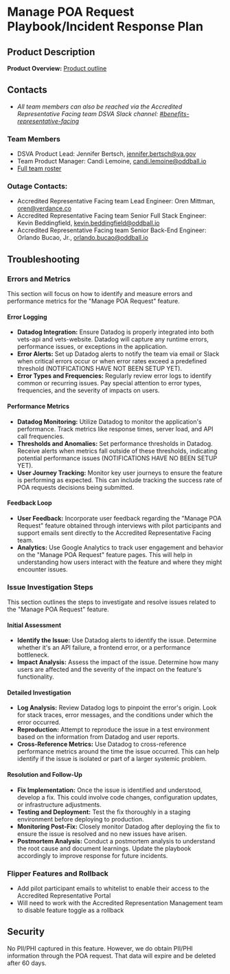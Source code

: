 # Manage POA Request Playbook/Incident Response Plan

## Product Description

**Product Overview:** [Product outline](https://github.com/department-of-veterans-affairs/va.gov-team/blob/master/products/accredited-representative-facing/product-info/21-22-power-of-attorney-product-outline.md)

## Contacts

- _All team members can also be reached via the Accredited Representative Facing team DSVA Slack channel: [#benefits-representative-facing](https://dsva.slack.com/archives/C05SUUM4GAW)_

### Team Members

- DSVA Product Lead: Jennifer Bertsch, jennifer.bertsch@va.gov
- Team Product Manager: Candi Lemoine, candi.lemoine@oddball.io
- [Full team roster](https://github.com/department-of-veterans-affairs/va.gov-team/tree/master/products/accredited-representative-facing#the-team)

### Outage Contacts:

- Accredited Representative Facing team Lead Engineer: Oren Mittman, oren@verdance.co
- Accredited Representative Facing team Senior Full Stack Engineer: Kevin Beddingfield, kevin.beddingfield@oddball.io
- Accredited Representative Facing team Senior Back-End Engineer: Orlando Bucao, Jr., orlando.bucao@oddball.io

## Troubleshooting

### Errors and Metrics

This section will focus on how to identify and measure errors and performance metrics for the "Manage POA Request" feature.

#### Error Logging

- **Datadog Integration:** Ensure Datadog is properly integrated into both vets-api and vets-website. Datadog will capture any runtime errors, performance issues, or exceptions in the application.
- **Error Alerts:** Set up Datadog alerts to notify the team via email or Slack when critical errors occur or when error rates exceed a predefined threshold (NOTIFICATIONS HAVE NOT BEEN SETUP YET).
- **Error Types and Frequencies:** Regularly review error logs to identify common or recurring issues. Pay special attention to error types, frequencies, and the severity of impacts on users.

#### Performance Metrics

- **Datadog Monitoring:** Utilize Datadog to monitor the application's performance. Track metrics like response times, server load, and API call frequencies.
- **Thresholds and Anomalies:** Set performance thresholds in Datadog. Receive alerts when metrics fall outside of these thresholds, indicating potential performance issues (NOTIFICATIONS HAVE NO BEEN SETUP YET).
- **User Journey Tracking:** Monitor key user journeys to ensure the feature is performing as expected. This can include tracking the success rate of POA requests decisions being submitted.

#### Feedback Loop

- **User Feedback:** Incorporate user feedback regarding the "Manage POA Request" feature obtained through interviews with pilot participants and support emails sent directly to the Accredited Representative Facing team.
- **Analytics:** Use Google Analytics to track user engagement and behavior on the "Manage POA Request" feature pages. This will help in understanding how users interact with the feature and where they might encounter issues.

### Issue Investigation Steps

This section outlines the steps to investigate and resolve issues related to the "Manage POA Request" feature.

#### Initial Assessment

- **Identify the Issue:** Use Datadog alerts to identify the issue. Determine whether it's an API failure, a frontend error, or a performance bottleneck.
- **Impact Analysis:** Assess the impact of the issue. Determine how many users are affected and the severity of the impact on the feature's functionality.

#### Detailed Investigation

- **Log Analysis:** Review Datadog logs to pinpoint the error's origin. Look for stack traces, error messages, and the conditions under which the error occurred.
- **Reproduction:** Attempt to reproduce the issue in a test environment based on the information from Datadog and user reports.
- **Cross-Reference Metrics:** Use Datadog to cross-reference performance metrics around the time the issue occurred. This can help identify if the issue is isolated or part of a larger systemic problem.

#### Resolution and Follow-Up

- **Fix Implementation:** Once the issue is identified and understood, develop a fix. This could involve code changes, configuration updates, or infrastructure adjustments.
- **Testing and Deployment:** Test the fix thoroughly in a staging environment before deploying to production.
- **Monitoring Post-Fix:** Closely monitor Datadog after deploying the fix to ensure the issue is resolved and no new issues have arisen.
- **Postmortem Analysis:** Conduct a postmortem analysis to understand the root cause and document learnings. Update the playbook accordingly to improve response for future incidents.

### Flipper Features and Rollback
- Add pilot participant emails to whitelist to enable their access to the Accredited Representative Portal
- Will need to work with the Accredited Representation Management team to disable feature toggle as a rollback

## Security
<!--  descibe any security concerns the responders should be aware, for example: Does your product have PII? Do you log senstive information that needs to be handled in a particular manner? Does your product have a known security vulnerability that has been accepted by leadership? etc. -->
No PII/PHI captured in this feature. However, we do obtain PII/PHI information through the POA request. That data will expire and be deleted after 60 days.
